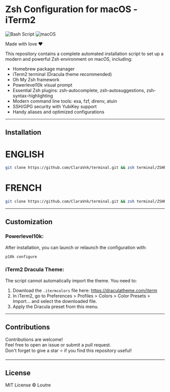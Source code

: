 # Zsh Configuration for macOS - iTerm2

![Bash Script](https://img.shields.io/badge/bash_script-%23121011.svg?style=for-the-badge&logo=gnu-bash&logoColor=white) ![macOS](https://img.shields.io/badge/mac%20os-000000?style=for-the-badge&logo=macos&logoColor=F0F0F0)

Made with love ❤️

This repository contains a complete automated installation script to set up a modern and powerful Zsh environment on macOS, including:
* Homebrew package manager
* iTerm2 terminal (Dracula theme recommended)
* Oh My Zsh framework
* Powerlevel10k visual prompt
* Essential Zsh plugins: zsh-autocomplete, zsh-autosuggestions, zsh-syntax-highlighting
* Modern command line tools: exa, fzf, direnv, atuin
* SSH/GPG security with YubiKey support
* Handy aliases and optimized configurations

---

## Installation

# ENGLISH
```bash
git clone https://github.com/ClaraVnk/terminal.git && zsh terminal/ZSHRC_By_Loutre_en.sh && source ~/.zshrc
```

# FRENCH
```bash
git clone https://github.com/ClaraVnk/terminal.git && zsh terminal/ZSHRC_By_Loutre.sh && source ~/.zshrc
```

---

## Customization

### Powerlevel10k:
After installation, you can launch or relaunch the configuration with:

```bash
p10k configure
```

### iTerm2 Dracula Theme:
The script cannot automatically import the theme. You need to:
1. Download the `.itermcolors` file here: https://draculatheme.com/iterm
2. In iTerm2, go to Preferences > Profiles > Colors > Color Presets > Import... and select the downloaded file.
3. Apply the Dracula preset from this menu.

---

## Contributions

Contributions are welcome!  
Feel free to open an issue or submit a pull request.  
Don't forget to give a star ⭐️ if you find this repository useful!

---

## License

MIT License © Loutre
